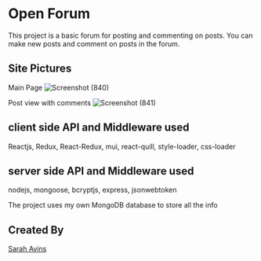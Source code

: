 # **Open Forum**

This project is a basic forum for posting and commenting on posts. You can make new posts and comment on posts in the forum.

## Site Pictures

Main Page
![Screenshot (840)](https://user-images.githubusercontent.com/102641956/182951585-b4a69064-2e50-48c1-a634-16ea68679616.png)

Post view with comments
![Screenshot (841)](https://user-images.githubusercontent.com/102641956/182951843-b1726c5b-cb1a-41ca-9fdb-058a517ed2a3.png)



## **client side API and Middleware used**


Reactjs, Redux, React-Redux, mui, react-quill, style-loader, css-loader



## **server side API and Middleware used**

nodejs, mongoose, bcryptjs, express, jsonwebtoken

The project uses my own MongoDB database to store all the info

## **Created By**

[Sarah Avins](https://github.com/vollmetal)

